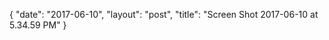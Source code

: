 {
   "date": "2017-06-10",
   "layout": "post",
   "title": "Screen Shot 2017-06-10 at 5.34.59 PM"
}

